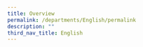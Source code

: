 ```yaml
---
title: Overview
permalink: /departments/English/permalink
description: ""
third_nav_title: English
---
```

